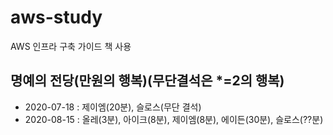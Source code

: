 # aws-study
AWS 인프라 구축 가이드 책 사용


## 명예의 전당(만원의 행복)(무단결석은 *=2의 행복)
- 2020-07-18 : 제이엠(20분), 슬로스(무단 결석)
- 2020-08-15 : 올레(3분), 아이크(8분), 제이엠(8분), 에이든(30분), 슬로스(??분)
